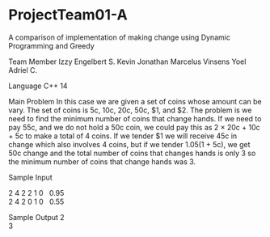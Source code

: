 # ProjectTeam01-A
A comparison of implementation of making change using Dynamic Programming and Greedy

Team Member
Izzy Engelbert S.
Kevin Jonathan
Marcelus Vinsens
Yoel Adriel C.

Language
C++ 14

Main Problem
In this case we are given a set of coins whose amount can be vary. The set of coins is 5c, 10c, 20c, 50c, $1, and $2.
The problem is we need to find the minimum number of coins that change hands. If we need to pay 55c, and we do not hold
a 50c coin, we could pay this as 2 × 20c + 10c + 5c to make a total of 4 coins. If we tender $1 we will
receive 45c in change which also involves 4 coins, but if we tender $1.05 ($1 + 5c), we get 50c change
and the total number of coins that changes hands is only 3 so the minimum number of coins that change hands was 3.

Sample Input 

2 4 2 2 1 0  &nbsp;&nbsp;0.95 <br>
2 4 2 0 1 0  &nbsp;&nbsp;0.55 <br>

Sample Output 
2 <br>
3 <br>



